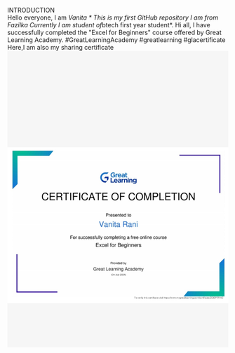  INTRODUCTION  
Hello everyone, I am *Vanita *
This is my first GitHub repository 
I am from Fazilka 
Currently I am student of*btech first year student*.
Hi all, 
I have successfully completed the "Excel for Beginners" course offered by Great Learning Academy. 
 #GreatLearningAcademy 
 #greatlearning 
 #glacertificate
Here,I am also my sharing certificate
![Excel certificate](IMG_20240726_185647.jpg)

